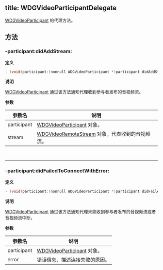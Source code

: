 title: WDGVideoParticipantDelegate
---

[WDGVideoParticipant](../Classes/WDGVideoParticipant.html) 的代理方法。

## 方法

### -participant:didAddStream:

**定义**

```objectivec
- (void)participant:(nonnull WDGVideoParticipant *)participant didAddStream:(nonnull WDGVideoRemoteStream *)stream;
```

**说明**

[WDGVideoParticipant](../Classes/WDGVideoParticipant.html) 通过该方法通知代理收到参与者发布的音视频流。

**参数**

 参数名 | 说明 
---|---
participant|[WDGVideoParticipant](../Classes/WDGVideoParticipant.html) 对象。
stream|[WDGVideoRemoteStream](../Classes/WDGVideoRemoteStream.html) 对象，代表收到的音视频流。

</br>

---

### -participant:didFailedToConnectWithError:

**定义**

```objectivec
- (void)participant:(nonnull WDGVideoParticipant *)participant didFailedToConnectWithError:(nonnull NSError *)error;
```

**说明**

[WDGVideoParticipant](../Classes/WDGVideoParticipant.html) 通过该方法通知代理未能收到参与者发布的音视频流或者音视频流中断。

**参数**

 参数名 | 说明 
---|---
participant|[WDGVideoParticipant](../Classes/WDGVideoParticipant.html) 对象。
error|错误信息，描述连接失败的原因。
